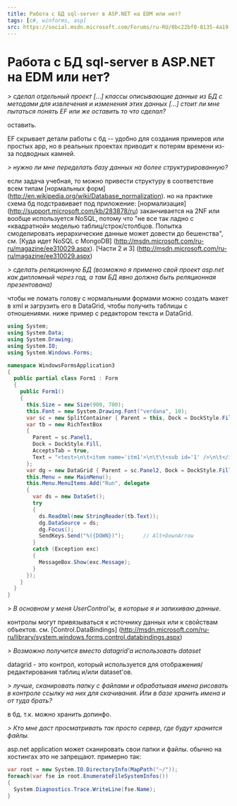 ```yaml
---
title: Работа с БД sql-server в ASP.NET на EDM или нет?
tags: [c#, winforms, asp]
src: https://social.msdn.microsoft.com/Forums/ru-RU/0bc22bf0-8135-4a19-abd2-21dcd4778e69/-sqlserver-aspnet-edm-?forum=fordataru 
---
```

# Работа с БД sql-server в ASP.NET на EDM или нет?
*> сделал отдельный проект [...] классы описывающие данные из БД с методами для извлечения и изменения этих данных [...] стоит ли мне пытаться понять EF или же оставить то что сделал?*

оставить.

EF скрывает детали работы с бд -- удобно для создания примеров или простых app, но в реальных проектах приводит к потерям времени из-за подводных камней.

*> нужно ли мне переделать базу данных на более структурированную?*

если задача учебная, то можно привести структуру в соответствие всем типам [нормальных форм] (http://en.wikipedia.org/wiki/Database_normalization).
но на практике схема бд подстравивает под приложение: [нормализация] (http://support.microsoft.com/kb/283878/ru) заканчивается на 2NF или вообще используется NoSQL, потому что "не все так ладно с «квадратной» моделью таблиц/строк/столбцов. Попытка смоделировать иерархические данные может довести до бешенства", см. [Куда идет NoSQL с MongoDB] (http://msdn.microsoft.com/ru-ru/magazine/ee310029.aspx). [Части 2 и 3] (http://msdn.microsoft.com/ru-ru/magazine/ee310029.aspx)

*> сделать реляционную БД (возможно я применю свой проект asp.net как дипломный через год, а там БД явно должна быть реляционная презентована)*

чтобы не ломать голову с нормальными формами можно создать макет в xml и загрузить 
его в DataGrid, чтобы получить таблицы с отношениями.
ниже пример с редактором текста и DataGrid.
```c#
using System;
using System.Data;
using System.Drawing;
using System.IO;
using System.Windows.Forms;

namespace WindowsFormsApplication3
{
  public partial class Form1 : Form
  {
    public Form1()
    {
      this.Size = new Size(900, 700);
      this.Font = new System.Drawing.Font("verdana", 10);
      var sc = new SplitContainer { Parent = this, Dock = DockStyle.Fill, SplitterDistance = 400 };
      var tb = new RichTextBox
      {
        Parent = sc.Panel1,
        Dock = DockStyle.Fill,
        AcceptsTab = true,
        Text = "<test>\n\t<item name='itm1'>\n\t\t<sub id='1' />\n\t</item>\n</test>"
      };
      var dg = new DataGrid { Parent = sc.Panel2, Dock = DockStyle.Fill };
      this.Menu = new MainMenu();
      this.Menu.MenuItems.Add("Run", delegate
      {
        var ds = new DataSet();
        try
        {
          ds.ReadXml(new StringReader(tb.Text));
          dg.DataSource = ds;
          dg.Focus();
          SendKeys.Send("%({DOWN})");      // Alt+DownArrow 
        }
        catch (Exception exc)
        {
          MessageBox.Show(exc.Message);
        }
      });
    }
  }
}
```
*> В основном у меня UserControl'ы, в которые я и запихиваю данные.*

контролы могут привязываться к источнику данных или к свойствам объектов.
см. [Control.DataBindings] (http://msdn.microsoft.com/ru-ru/library/system.windows.forms.control.databindings.aspx)

*> Возможно получится вместо datagrid'a использовать dataset*

datagrid - это контрол, который используется для отображения/редактирования таблиц и/или dataset'ов.

*> лучше, сканировать папку с файлами и обрабатывая имена рисовать в контроле ссылку на них для скачивания. Или в базе хранить имена и от туда брать?*

в бд. т.к. можно хранить допинфо.

*> Кто мне даст просматривать так просто сервер, где будут хранится файлы.*

asp.net application может сканировать свои папки и файлы. обычно на хостингах это не запрещают.
примерно так:
```c#
var root = new System.IO.DirectoryInfo(MapPath("~/"));
foreach(var fse in root.EnumerateFileSystemInfos())
{
  System.Diagnostics.Trace.WriteLine(fse.Name);
}
```

